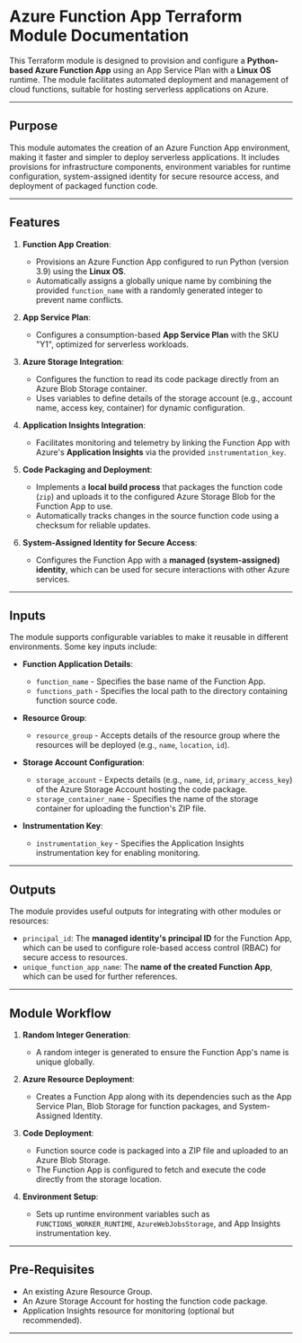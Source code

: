 # Azure Function App Terraform Module Documentation

This Terraform module is designed to provision and configure a **Python-based Azure Function App** using an 
App Service Plan with a **Linux OS** runtime. The module facilitates automated deployment and management of
cloud functions, suitable for hosting serverless applications on Azure.

---

## **Purpose**
This module automates the creation of an Azure Function App environment, making it faster and simpler to deploy 
serverless applications. It includes provisions for infrastructure components, environment variables for 
runtime configuration, system-assigned identity for secure resource access, and deployment of packaged function code.

---

## **Features**
1. **Function App Creation**:
   - Provisions an Azure Function App configured to run Python (version 3.9) using the **Linux OS**.
   - Automatically assigns a globally unique name by combining the provided `function_name` with a randomly generated integer to prevent name conflicts.

2. **App Service Plan**:
   - Configures a consumption-based **App Service Plan** with the SKU "Y1", optimized for serverless workloads.

3. **Azure Storage Integration**:
   - Configures the function to read its code package directly from an Azure Blob Storage container.
   - Uses variables to define details of the storage account (e.g., account name, access key, container) for dynamic configuration.

4. **Application Insights Integration**:
   - Facilitates monitoring and telemetry by linking the Function App with Azure's **Application Insights** via the provided `instrumentation_key`.

5. **Code Packaging and Deployment**:
   - Implements a **local build process** that packages the function code (`zip`) and uploads it to the configured Azure Storage Blob for the Function App to use.
   - Automatically tracks changes in the source function code using a checksum for reliable updates.

6. **System-Assigned Identity for Secure Access**:
   - Configures the Function App with a **managed (system-assigned) identity**, which can be used for secure interactions with other Azure services.

---

## **Inputs**
The module supports configurable variables to make it reusable in different environments. Some key inputs include:

- **Function Application Details**:
  - `function_name` - Specifies the base name of the Function App.
  - `functions_path` - Specifies the local path to the directory containing function source code.

- **Resource Group**:
  - `resource_group` - Accepts details of the resource group where the resources will be deployed (e.g., `name`, `location`, `id`).

- **Storage Account Configuration**:
  - `storage_account` - Expects details (e.g., `name`, `id`, `primary_access_key`) of the Azure Storage Account hosting the code package.
  - `storage_container_name` - Specifies the name of the storage container for uploading the function's ZIP file.

- **Instrumentation Key**:
  - `instrumentation_key` - Specifies the Application Insights instrumentation key for enabling monitoring.

---

## **Outputs**
The module provides useful outputs for integrating with other modules or resources:

- `principal_id`: The **managed identity's principal ID** for the Function App, which can be used to configure role-based access control (RBAC) for secure access to resources.
- `unique_function_app_name`: The **name of the created Function App**, which can be used for further references.

---

## **Module Workflow**
1. **Random Integer Generation**:
   - A random integer is generated to ensure the Function App's name is unique globally.

2. **Azure Resource Deployment**:
   - Creates a Function App along with its dependencies such as the App Service Plan, Blob Storage for function packages, and System-Assigned Identity.

3. **Code Deployment**:
   - Function source code is packaged into a ZIP file and uploaded to an Azure Blob Storage.
   - The Function App is configured to fetch and execute the code directly from the storage location.

4. **Environment Setup**:
   - Sets up runtime environment variables such as `FUNCTIONS_WORKER_RUNTIME`, `AzureWebJobsStorage`, and App Insights instrumentation key.

---


## **Pre-Requisites**
- An existing Azure Resource Group.
- An Azure Storage Account for hosting the function code package.
- Application Insights resource for monitoring (optional but recommended).

---
